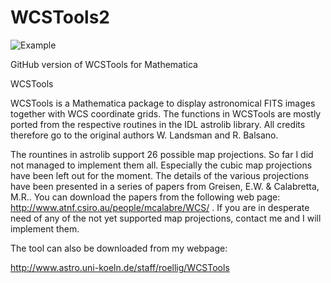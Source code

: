 WCSTools2
=========

![Example](https://github.com/markusroellig/WCSTools2/blob/master/wcstools.jpg?raw=true)

GitHub version of WCSTools for Mathematica

WCSTools

WCSTools is a Mathematica package to display astronomical FITS images together with WCS 
coordinate grids. The functions in WCSTools are mostly ported from the respective routines 
in the IDL astrolib library. All credits therefore go to the original authors W. Landsman 
and R. Balsano.

The rountines in astrolib support 26 possible map projections. So far I did not managed to 
implement them all. Especially the cubic map projections have been left out for the moment. 
The details of the various projections have been presented in a series of papers from Greisen, 
E.W. & Calabretta, M.R.. You can download the papers from the following web page:
http://www.atnf.csiro.au/people/mcalabre/WCS/ . If you are 
in desperate need of any of the not yet supported map projections, contact me and I will 
implement them.

The tool can also be downloaded from my webpage: 

http://www.astro.uni-koeln.de/staff/roellig/WCSTools


